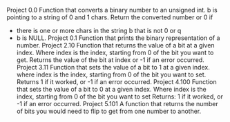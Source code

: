 Project 0.0
Function that converts a binary number to an unsigned int.
b is pointing to a string of 0 and 1 chars.
Return the converted number or 0 if
- there is one or more chars in the string b that is not 0 or q
- b is NULL.
Project 0.1
Function that prints the binary representation of a number.
Project 2.10
Function that returns the value of a bit at a given index.
Where index is the index, starting from 0 of the bit you want to get.
Returns the value of the bit at index or -1 if an error occurred.
Project 3.11
Function that sets the value of a bit to 1 at a given index.
where index is the index, starting from 0 of the bit you want to set.
Returns 1 if it worked, or -1 if an error occurred.
Project 4.100
Function that sets the value of a bit to 0 at a given index.
Where index is the index, starting from 0 of the bit you want to set
Returns: 1 if it worked, or -1 if an error occurred.
Project 5.101
A function that returns the number of bits you would need to flip to get from
one number to another.
